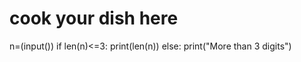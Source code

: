 # cook your dish here
n=(input())
if len(n)<=3:
    print(len(n))
else:
    print("More than 3 digits")
